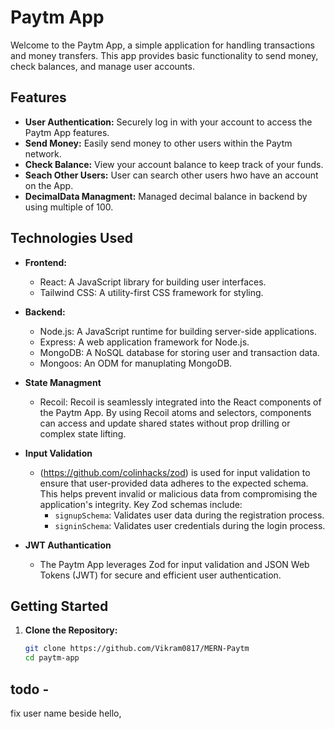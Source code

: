 # Paytm App

Welcome to the Paytm App, a simple application for handling transactions and money transfers. This app provides basic functionality to send money, check balances, and manage user accounts.

## Features

- **User Authentication:** Securely log in with your account to access the Paytm App features.
- **Send Money:** Easily send money to other users within the Paytm network.
- **Check Balance:** View your account balance to keep track of your funds.
- **Seach Other Users:** User can search other users hwo have an account on the App.
- **DecimalData Managment:** Managed decimal balance in backend by using multiple of 100. 

## Technologies Used

- **Frontend:**
  - React: A JavaScript library for building user interfaces.
  - Tailwind CSS: A utility-first CSS framework for styling.

- **Backend:**
  - Node.js: A JavaScript runtime for building server-side applications.
  - Express: A web application framework for Node.js.
  - MongoDB: A NoSQL database for storing user and transaction data.
  - Mongoos: An ODM for manuplating MongoDB.

- **State Managment**
    - Recoil: Recoil is seamlessly integrated into the React components of the Paytm App. By using Recoil atoms and selectors, components can access and update shared states without prop drilling or complex state lifting.

- **Input Validation**
    - (https://github.com/colinhacks/zod) is used for input validation to ensure that user-provided data adheres to the expected schema. This helps prevent invalid or malicious data from compromising the application's integrity. Key Zod schemas include:
        - `signupSchema`: Validates user data during the registration process.
        - `signinSchema`: Validates user credentials during the login process.

- **JWT Authantication**
    - The Paytm App leverages Zod for input validation and JSON Web Tokens (JWT) for secure and efficient user authentication.

## Getting Started

1. **Clone the Repository:**
   ```bash
   git clone https://github.com/Vikram0817/MERN-Paytm
   cd paytm-app

## todo -
fix user name beside hello, 